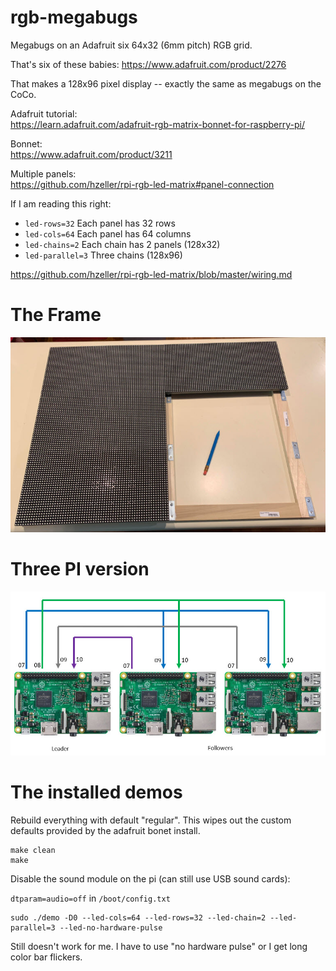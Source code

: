 # rgb-megabugs
Megabugs on an Adafruit six 64x32 (6mm pitch) RGB grid.

That's six of these babies:
https://www.adafruit.com/product/2276

That makes a 128x96 pixel display -- exactly the same as megabugs on the CoCo.

Adafruit tutorial:<br>
https://learn.adafruit.com/adafruit-rgb-matrix-bonnet-for-raspberry-pi/

Bonnet:<br>
https://www.adafruit.com/product/3211

Multiple panels:<br>
https://github.com/hzeller/rpi-rgb-led-matrix#panel-connection

If I am reading this right:
  - `led-rows=32` Each panel has 32 rows
  - `led-cols=64` Each panel has 64 columns
  - `led-chains=2` Each chain has 2 panels (128x32)
  - `led-parallel=3` Three chains (128x96)
  
https://github.com/hzeller/rpi-rgb-led-matrix/blob/master/wiring.md

# The Frame

![](art/frame.jpg)

# Three PI version

![](art/threepi.jpg)

# The installed demos

Rebuild everything with default "regular". This wipes out the custom defaults provided by the
adafruit bonet install.

```
make clean
make
```

Disable the sound module on the pi (can still use USB sound cards):

`dtparam=audio=off` in `/boot/config.txt`

```
sudo ./demo -D0 --led-cols=64 --led-rows=32 --led-chain=2 --led-parallel=3 --led-no-hardware-pulse
```

Still doesn't work for me. I have to use "no hardware pulse" or I get long color bar flickers.

